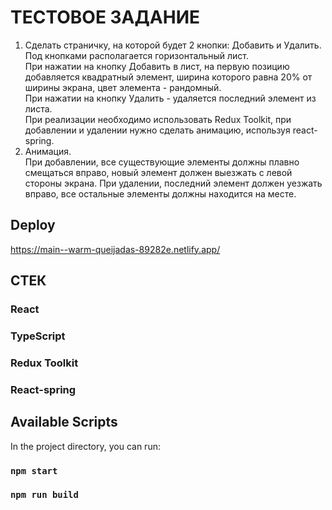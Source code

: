 # ТЕСТОВОЕ ЗАДАНИЕ

1. Сделать страничку, на которой будет 2 кнопки: Добавить и Удалить.  
   Под кнопками располагается горизонтальный лист.  
   При нажатии на кнопку Добавить в лист, на первую позицию добавляется квадратный элемент, ширина которого равна 20% от ширины экрана, цвет элемента - рандомный.  
   При нажатии на кнопку Удалить - удаляется последний элемент из листа.  
   При реализации необходимо использовать Redux Toolkit, при добавлении и удалении нужно сделать анимацию, используя react-spring.
2. Анимация.  
   При добавлении, все существующие элементы должны плавно смещаться вправо, новый элемент должен выезжать с левой стороны экрана. При удалении, последний элемент должен уезжать вправо, все остальные элементы должны находится на месте.

## Deploy

https://main--warm-queijadas-89282e.netlify.app/

## СТЕК

### React

### TypeScript

### Redux Toolkit

### React-spring

## Available Scripts

In the project directory, you can run:

### `npm start`

### `npm run build`

